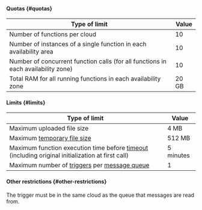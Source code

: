 #### Quotas {#quotas}

| Type of limit | Value |
| ----- | ----- |
| Number of functions per cloud | 10 |
| Number of instances of a single function in each availability area | 10 |
| Number of concurrent function calls (for all functions in each availability zone) | 10 |
| Total RAM for all running functions in each availability zone | 20 GB |

#### Limits {#limits}

| Type of limit | Value |
| ----- | ----- |
| Maximum uploaded file size | 4 MB |
| Maximum [temporary file size](../functions/concepts/runtime/environment-variables.md#files) | 512 MB |
| Maximum function execution time before [timeout](../functions/operations/function/version-manage.md#version-create) (including original initialization at first call) | 5 minutes |
| Maximum number of [triggers](../functions/concepts/trigger.md) per [message queue](../message-queue/concepts/queue.md) | 1 |

#### Other restrictions {#other-restrictions}

The trigger must be in the same cloud as the queue that messages are read from.
